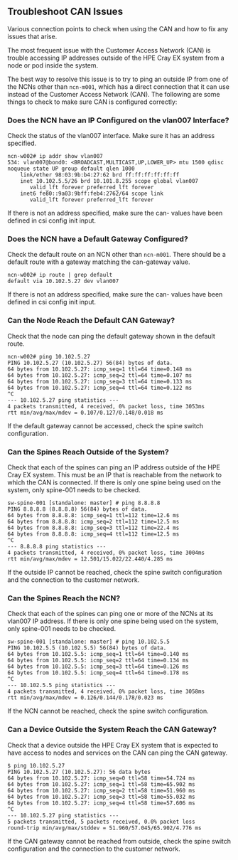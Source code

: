 ## Troubleshoot CAN Issues

Various connection points to check when using the CAN and how to fix any issues that arise.

The most frequent issue with the Customer Access Network \(CAN\) is trouble accessing IP addresses outside of the HPE Cray EX system from a node or pod inside the system.

The best way to resolve this issue is to try to ping an outside IP from one of the NCNs other than `ncn-m001`, which has a direct connection that it can use instead of the Customer Access Network \(CAN\). The following are some things to check to make sure CAN is configured correctly:

### Does the NCN have an IP Configured on the vlan007 Interface?

Check the status of the vlan007 interface. Make sure it has an address specified.

```screen
ncn-w002# ip addr show vlan007
534: vlan007@bond0: <BROADCAST,MULTICAST,UP,LOWER_UP> mtu 1500 qdisc noqueue state UP group default qlen 1000
    link/ether 98:03:9b:b4:27:62 brd ff:ff:ff:ff:ff:ff
    inet 10.102.5.5/26 brd 10.101.8.255 scope global vlan007
       valid_lft forever preferred_lft forever
    inet6 fe80::9a03:9bff:feb4:2762/64 scope link
       valid_lft forever preferred_lft forever
```

If there is not an address specified, make sure the can- values have been defined in csi config init input.

### Does the NCN have a Default Gateway Configured?

Check the default route on an NCN other than `ncn-m001`. There should be a default route with a gateway matching the can-gateway value.

```screen
ncn-w002# ip route | grep default
default via 10.102.5.27 dev vlan007
```

If there is not an address specified, make sure the can- values have been defined in csi config init input.

### Can the Node Reach the Default CAN Gateway?

Check that the node can ping the default gateway shown in the default route.

```screen
ncn-w002# ping 10.102.5.27
PING 10.102.5.27 (10.102.5.27) 56(84) bytes of data.
64 bytes from 10.102.5.27: icmp_seq=1 ttl=64 time=0.148 ms
64 bytes from 10.102.5.27: icmp_seq=2 ttl=64 time=0.107 ms
64 bytes from 10.102.5.27: icmp_seq=3 ttl=64 time=0.133 ms
64 bytes from 10.102.5.27: icmp_seq=4 ttl=64 time=0.122 ms
^C
--- 10.102.5.27 ping statistics ---
4 packets transmitted, 4 received, 0% packet loss, time 3053ms
rtt min/avg/max/mdev = 0.107/0.127/0.148/0.018 ms
```

If the default gateway cannot be accessed, check the spine switch configuration.

### Can the Spines Reach Outside of the System?

Check that each of the spines can ping an IP address outside of the HPE Cray EX system. This must be an IP that is reachable from the network to which the CAN is connected. If there is only one spine being used on the system, only spine-001 needs to be checked.

```screen
sw-spine-001 [standalone: master] # ping 8.8.8.8
PING 8.8.8.8 (8.8.8.8) 56(84) bytes of data.
64 bytes from 8.8.8.8: icmp_seq=1 ttl=112 time=12.6 ms
64 bytes from 8.8.8.8: icmp_seq=2 ttl=112 time=12.5 ms
64 bytes from 8.8.8.8: icmp_seq=3 ttl=112 time=22.4 ms
64 bytes from 8.8.8.8: icmp_seq=4 ttl=112 time=12.5 ms
^C
--- 8.8.8.8 ping statistics ---
4 packets transmitted, 4 received, 0% packet loss, time 3004ms
rtt min/avg/max/mdev = 12.501/15.022/22.440/4.285 ms
```

If the outside IP cannot be reached, check the spine switch configuration and the connection to the customer network.

### Can the Spines Reach the NCN?

Check that each of the spines can ping one or more of the NCNs at its vlan007 IP address. If there is only one spine being used on the system, only spine-001 needs to be checked.

```screen
sw-spine-001 [standalone: master] # ping 10.102.5.5
PING 10.102.5.5 (10.102.5.5) 56(84) bytes of data.
64 bytes from 10.102.5.5: icmp_seq=1 ttl=64 time=0.140 ms
64 bytes from 10.102.5.5: icmp_seq=2 ttl=64 time=0.134 ms
64 bytes from 10.102.5.5: icmp_seq=3 ttl=64 time=0.126 ms
64 bytes from 10.102.5.5: icmp_seq=4 ttl=64 time=0.178 ms
^C
--- 10.102.5.5 ping statistics ---
4 packets transmitted, 4 received, 0% packet loss, time 3058ms
rtt min/avg/max/mdev = 0.126/0.144/0.178/0.023 ms
```

If the NCN cannot be reached, check the spine switch configuration.

### Can a Device Outside the System Reach the CAN Gateway?

Check that a device outside the HPE Cray EX system that is expected to have access to nodes and services on the CAN can ping the CAN gateway.

```screen
$ ping 10.102.5.27
PING 10.102.5.27 (10.102.5.27): 56 data bytes
64 bytes from 10.102.5.27: icmp_seq=0 ttl=58 time=54.724 ms
64 bytes from 10.102.5.27: icmp_seq=1 ttl=58 time=65.902 ms
64 bytes from 10.102.5.27: icmp_seq=2 ttl=58 time=51.960 ms
64 bytes from 10.102.5.27: icmp_seq=3 ttl=58 time=55.032 ms
64 bytes from 10.102.5.27: icmp_seq=4 ttl=58 time=57.606 ms
^C
--- 10.102.5.27 ping statistics ---
5 packets transmitted, 5 packets received, 0.0% packet loss
round-trip min/avg/max/stddev = 51.960/57.045/65.902/4.776 ms
```

If the CAN gateway cannot be reached from outside, check the spine switch configuration and the connection to the customer network.



